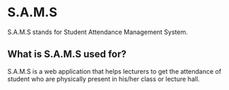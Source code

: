 # S.A.M.S
S.A.M.S stands for Student Attendance Management System.
## What is S.A.M.S used for?
S.A.M.S is a web application that helps lecturers to get the attendance of student who are physically present in his/her class or lecture hall.
